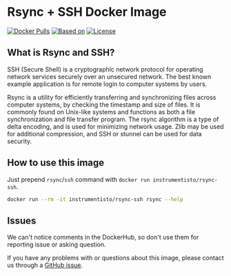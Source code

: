 Rsync + SSH Docker Image
========================

[![Docker Pulls](https://img.shields.io/docker/pulls/instrumentisto/rsync-ssh.svg)](https://hub.docker.com/r/instrumentisto/rsync-ssh) [![Based on](https://img.shields.io/badge/based%20on-alpine-blue.svg)][12] [![License](https://img.shields.io/badge/license-MIT-blue.svg)](https://github.com/instrumentisto/rsync-ssh-docker-image/blob/master/LICENSE.md)




## What is Rsync and SSH?

SSH (Secure Shell) is a cryptographic network protocol for operating network services securely over an unsecured network. The best known example application is for remote login to computer systems by users.

Rsync is a utility for efficiently transferring and synchronizing files across computer systems, by checking the timestamp and size of files. It is commonly found on Unix-like systems and functions as both a file synchronization and file transfer program. The rsync algorithm is a type of
delta encoding, and is used for minimizing network usage. Zlib may be used for additional compression, and SSH or stunnel can be used for data security.




## How to use this image

Just prepend `rsync`/`ssh` command with `docker run instrumentisto/rsync-ssh`.

```bash
docker run --rm -it instrumentisto/rsync-ssh rsync --help
```




## Issues

We can't notice comments in the DockerHub, so don't use them for reporting issue or asking question.

If you have any problems with or questions about this image, please contact us through a [GitHub issue][10].





[10]: https://github.com/instrumentisto/rsync-ssh-docker-image/issues
[12]: https://hub.docker.com/_/alpine
